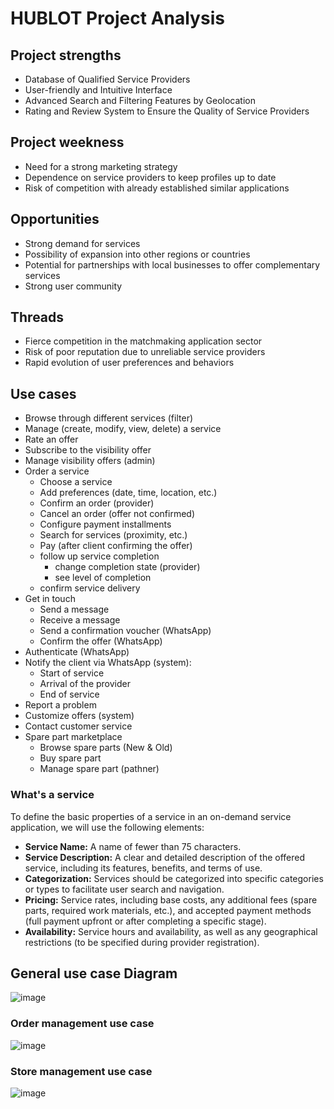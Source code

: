 # HUBLOT Project Analysis
## Project strengths
- Database of Qualified Service Providers
- User-friendly and Intuitive Interface
- Advanced Search and Filtering Features by Geolocation
- Rating and Review System to Ensure the Quality of Service Providers
## Project weekness
- Need for a strong marketing strategy
- Dependence on service providers to keep profiles up to date
- Risk of competition with already established similar applications
## Opportunities
- Strong demand for services
- Possibility of expansion into other regions or countries
- Potential for partnerships with local businesses to offer complementary services
- Strong user community
## Threads
- Fierce competition in the matchmaking application sector
- Risk of poor reputation due to unreliable service providers
- Rapid evolution of user preferences and behaviors
## Use cases
- Browse through different services (filter)
- Manage (create, modify, view, delete) a service
- Rate an offer
- Subscribe to the visibility offer
- Manage visibility offers (admin)
- Order a service
  - Choose a service
  - Add preferences (date, time, location, etc.)
  - Confirm an order (provider)
  - Cancel an order (offer not confirmed)
  - Configure payment installments
  - Search for services (proximity, etc.)
  - Pay (after client confirming the offer)
  - follow up service completion
    - change completion state (provider)
    - see level of completion
  - confirm service delivery  
- Get in touch
  - Send a message
  - Receive a message
  - Send a confirmation voucher (WhatsApp)
  - Confirm the offer (WhatsApp)
- Authenticate (WhatsApp)
- Notify the client via WhatsApp (system):
  - Start of service
  - Arrival of the provider
  - End of service
- Report a problem
- Customize offers (system)
- Contact customer service
- Spare part marketplace
  - Browse spare parts (New & Old)
  - Buy spare part
  - Manage  spare part (pathner)
### What's a service
To define the basic properties of a service in an on-demand service application, we will use the following elements:
- **Service Name:** A name of fewer than 75 characters.
- **Service Description:** A clear and detailed description of the offered service, including its features, benefits, and terms of use.
- **Categorization:** Services should be categorized into specific categories or types to facilitate user search and navigation.
- **Pricing:** Service rates, including base costs, any additional fees (spare parts, required work materials, etc.), and accepted payment methods (full payment upfront or after completing a specific stage).
- **Availability:** Service hours and availability, as well as any geographical restrictions (to be specified during provider registration).
## General use case Diagram
![image](https://github.com/Hublot-Tech/docs/assets/61763373/1e0f39df-2ad5-405f-823d-a63247a8e915)
### Order management use case
![image](https://github.com/Hublot-Tech/docs/assets/61763373/96f90648-5271-4a24-83be-7f1cef4de194)
### Store management use case
![image](https://github.com/Hublot-Tech/docs/assets/61763373/7cec86d1-e709-4383-a61b-1b5bb23c1d07)

